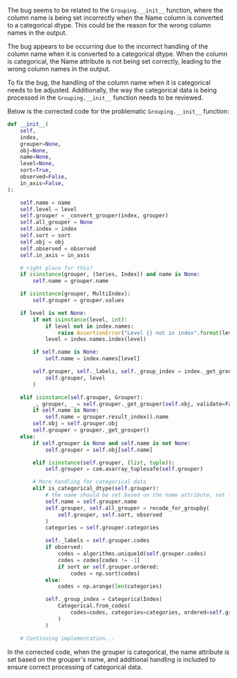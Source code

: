 The bug seems to be related to the `Grouping.__init__` function, where the column name is being set incorrectly when the Name column is converted to a categorical dtype. This could be the reason for the wrong column names in the output.

The bug appears to be occurring due to the incorrect handling of the column name when it is converted to a categorical dtype. When the column is categorical, the Name attribute is not being set correctly, leading to the wrong column names in the output.

To fix the bug, the handling of the column name when it is categorical needs to be adjusted. Additionally, the way the categorical data is being processed in the `Grouping.__init__` function needs to be reviewed.

Below is the corrected code for the problematic `Grouping.__init__` function:

```python
def __init__(
    self,
    index,
    grouper=None,
    obj=None,
    name=None,
    level=None,
    sort=True,
    observed=False,
    in_axis=False,
):

    self.name = name
    self.level = level
    self.grouper = _convert_grouper(index, grouper)
    self.all_grouper = None
    self.index = index
    self.sort = sort
    self.obj = obj
    self.observed = observed
    self.in_axis = in_axis

    # right place for this?
    if isinstance(grouper, (Series, Index)) and name is None:
        self.name = grouper.name

    if isinstance(grouper, MultiIndex):
        self.grouper = grouper.values

    if level is not None:
        if not isinstance(level, int):
            if level not in index.names:
                raise AssertionError("Level {} not in index".format(level))
            level = index.names.index(level)

        if self.name is None:
            self.name = index.names[level]

        self.grouper, self._labels, self._group_index = index._get_grouper_for_level(
            self.grouper, level
        )

    elif isinstance(self.grouper, Grouper):
        _, grouper, _ = self.grouper._get_grouper(self.obj, validate=False)
        if self.name is None:
            self.name = grouper.result_index().name
        self.obj = self.grouper.obj
        self.grouper = grouper._get_grouper()
    else:
        if self.grouper is None and self.name is not None:
            self.grouper = self.obj[self.name]

        elif isinstance(self.grouper, (list, tuple)):
            self.grouper = com.asarray_tuplesafe(self.grouper)

        # More handling for categorical data
        elif is_categorical_dtype(self.grouper):
            # the name should be set based on the name attribute, not the index
            self.name = self.grouper.name
            self.grouper, self.all_grouper = recode_for_groupby(
                self.grouper, self.sort, observed
            )
            categories = self.grouper.categories

            self._labels = self.grouper.codes
            if observed:
                codes = algorithms.unique1d(self.grouper.codes)
                codes = codes[codes != -1]
                if sort or self.grouper.ordered:
                    codes = np.sort(codes)
            else:
                codes = np.arange(len(categories)

            self._group_index = CategoricalIndex(
                Categorical.from_codes(
                    codes=codes, categories=categories, ordered=self.grouper.ordered
                )
            )

    # Continuing implementation...

```

In the corrected code, when the grouper is categorical, the name attribute is set based on the grouper's name, and additional handling is included to ensure correct processing of categorical data.